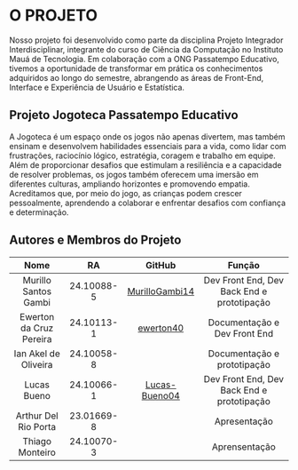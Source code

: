 # **O PROJETO**


Nosso projeto foi desenvolvido como parte da disciplina Projeto Integrador Interdisciplinar, integrante do curso de Ciência da Computação no Instituto Mauá de Tecnologia. Em colaboração com a ONG Passatempo Educativo, tivemos a oportunidade de transformar em prática os conhecimentos adquiridos ao longo do semestre, abrangendo as áreas de Front-End, Interface e Experiência de Usuário e Estatística.

## **Projeto Jogoteca Passatempo Educativo**

A Jogoteca é um espaço onde os jogos não apenas divertem, mas também ensinam e desenvolvem habilidades essenciais para a vida, como lidar com frustrações, raciocínio lógico, estratégia, coragem e trabalho em equipe. Além de proporcionar desafios que estimulam a resiliência e a capacidade de resolver problemas, os jogos também oferecem uma imersão em diferentes culturas, ampliando horizontes e promovendo empatia. Acreditamos que, por meio do jogo, as crianças podem crescer pessoalmente, aprendendo a colaborar e enfrentar desafios com confiança e determinação.

## **Autores e Membros do Projeto**
|     Nome     |     RA     |     GitHub     |     Função     |
|     :-----:     |     :-----:     |     :-----:     |     :-----:     |
|     Murillo Santos Gambi    |     24.10088-5    |     [MurilloGambi14](https://github.com/MurilloGambi14)     |     Dev Front End, Dev Back End e prototipação     |
|     Ewerton da Cruz Pereira    |     24.10113-1     |     [ewerton40](https://github.com/ewerton40)     |     Documentação e Dev Front End    |
|     Ian Akel de Oliveira   |     24.10058-8    |          |     Documentação e prototipação    |
|     Lucas Bueno    |     24.10066-1    |     [Lucas-Bueno04](https://github.com/Lucas-Bueno04)     |     Dev Front End, Dev Back End e prototipação    |
|     Arthur Del Rio Porta   |     23.01669-8    |          |    Apresentação    |
|     Thiago Monteiro    |     24.10070-3    |          |     Aprensentação    |
